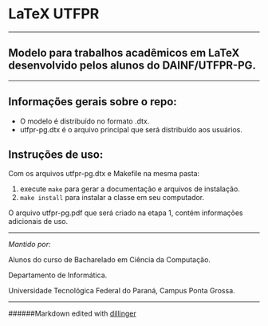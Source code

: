 # LaTeX UTFPR
---
Modelo para trabalhos acadêmicos em LaTeX desenvolvido pelos alunos do DAINF/UTFPR-PG.
---

---
## Informações gerais sobre o repo:
 * O modelo é distribuído no formato .dtx.
 * utfpr-pg.dtx é o arquivo principal que será distribuído aos usuários.

## Instruções de uso:
Com os arquivos utfpr-pg.dtx e Makefile na mesma pasta:
 1. execute ```make``` para gerar a documentação e arquivos de instalação.
 2. ```make install``` para instalar a classe em seu computador.

O arquivo utfpr-pg.pdf que será criado na etapa 1, contém informações adicionais de uso.

----
*Mantido por:*

Alunos do curso de
Bacharelado em Ciência da Computação.

Departamento de Informática.

Universidade Tecnológica Federal do Paraná,
Campus Ponta Grossa.

---

######Markdown edited with [dillinger](http://dillinger.io)
